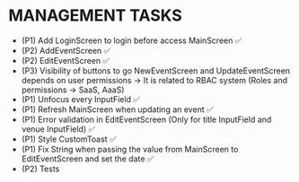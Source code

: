 # MANAGEMENT TASKS

- (P1) Add LoginScreen to login before access MainScreen ✅
- (P2) AddEventScreen ✅
- (P2) EditEventScreen ✅
- (P3) Visibility of buttons to go NewEventScreen and UpdateEventScreen depends on user permissions -> It is related to RBAC system (Roles and permissions -> SaaS, AaaS)
- (P1) Unfocus every InputField ✅
- (P1) Refresh MainScreen when updating an event ✅
- (P1) Error validation in EditEventScreen (Only for title InputField and venue InputField) ✅
- (P1) Style CustomToast ✅
- (P1) Fix String when passing the value from MainScreen to EditEventScreen and set the date ✅
- (P2) Tests